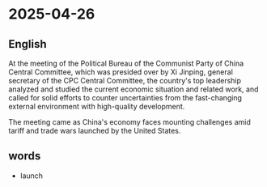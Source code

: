 # 2025-04-26

## English
At the meeting of the Political Bureau of the Communist Party of China Central Committee, which was presided over by Xi Jinping, general secretary of the CPC Central Committee, the country's top leadership analyzed and studied the current economic situation and related work, and called for solid efforts to counter uncertainties from the fast-changing external environment with high-quality development.

The meeting came as China's economy faces mounting challenges amid tariff and trade wars launched by the United States.

## words
* launch
